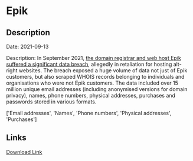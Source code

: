 # Epik

## Description

Date: 2021-09-13

Description:
In September 2021, <a href="https://arstechnica.com/information-technology/2021/09/anonymous-leaks-gigabytes-of-data-from-epik-web-host-of-gab-and-parler/" target="_blank" rel="noopener">the domain registrar and web host Epik suffered a significant data breach</a>, allegedly in retaliation for hosting alt-right websites. The breach exposed a huge volume of data not just of Epik customers, but also scraped WHOIS records belonging to individuals and organisations who were not Epik customers. The data included over 15 million unique email addresses (including anonymised versions for domain privacy), names, phone numbers, physical addresses, purchases and passwords stored in various formats.


['Email addresses', 'Names', 'Phone numbers', 'Physical addresses', 'Purchases']

## Links

[Download Link](https://link-to.net/1229997/877.1280060264467/dynamic/?r=aHR0cHM6Ly93d3cubWVkaWFmaXJlLmNvbS92aWV3L0E2TnBLM0EwYWVzTnlBOC9lcGlrLmNvbS9maWxl)